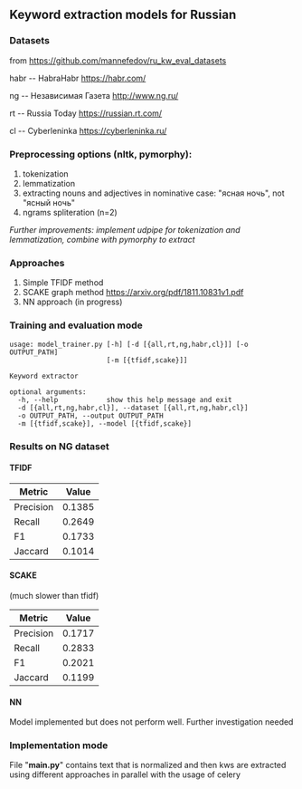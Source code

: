 ## Keyword extraction models for Russian

### Datasets

from https://github.com/mannefedov/ru_kw_eval_datasets

habr -- HabraHabr https://habr.com/

ng -- Независимая Газета http://www.ng.ru/

rt -- Russia Today https://russian.rt.com/

cl -- Cyberleninka https://cyberleninka.ru/

### Preprocessing options (nltk, pymorphy):
  1) tokenization  
  2) lemmatization
  3) extracting nouns and adjectives in nominative case: "ясная ночь", not "ясный ночь"
  4) ngrams spliteration (n=2)

_Further improvements: implement udpipe for tokenization and lemmatization, combine with pymorphy to extract_

### Approaches

1. Simple TFIDF method
2. SCAKE graph method https://arxiv.org/pdf/1811.10831v1.pdf
3. NN approach (in progress)


### Training and evaluation mode

```
usage: model_trainer.py [-h] [-d [{all,rt,ng,habr,cl}]] [-o OUTPUT_PATH]
                        [-m [{tfidf,scake}]]

Keyword extractor

optional arguments:
  -h, --help            show this help message and exit
  -d [{all,rt,ng,habr,cl}], --dataset [{all,rt,ng,habr,cl}]
  -o OUTPUT_PATH, --output OUTPUT_PATH
  -m [{tfidf,scake}], --model [{tfidf,scake}]
```

### Results on NG dataset

#### TFIDF

| Metric | Value |
| -------- | ------|
|Precision | 0.1385|
|Recall |  0.2649|
|F1 |  0.1733|
|Jaccard |  0.1014|

#### SCAKE
(much slower than tfidf)

| Metric | Value |
| -------- | ------|
|Precision | 0.1717 |
|Recall | 0.2833 |
|F1 | 0.2021 |
|Jaccard | 0.1199 |

#### NN

Model implemented but does not perform well. Further investigation needed

### Implementation mode

File "**main.py**" contains text that is normalized and then kws are extracted using different approaches in parallel with the usage of celery
